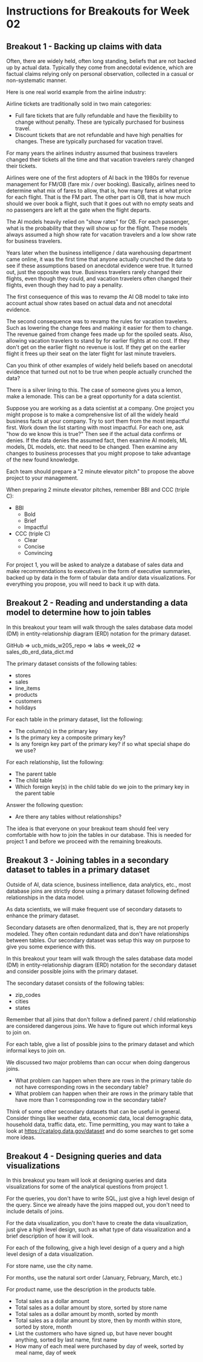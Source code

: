 # Instructions for Breakouts for Week 02

## Breakout 1 - Backing up claims with data

Often, there are widely held, often long standing, beliefs that are not backed up by actual data.  Typically they come from anecdotal evidence, which are factual claims relying only on personal observation, collected in a casual or non-systematic manner. 

Here is one real world example from the airline industry:

Airline tickets are traditionally sold in two main categories:
* Full fare tickets that are fully refundable and have the flexibility to change without penalty.  These are typically purchased for business travel.
* Discount tickets that are not refundable and have high penalties for changes.  These are typically purchased for vacation travel.

For many years the airlines industry assumed that business travelers changed their tickets all the time and that vacation travelers rarely changed their tickets. 

Airlines were one of the first adopters of AI back in the 1980s for revenue management for FM/OB (fare mix / over booking).  Basically, airlines need to determine what mix of fares to allow, that is, how many fares at what price for each flight.  That is the FM part.  The other part is OB, that is how much should we over book a flight, such that it goes out with no empty seats and no passengers are left at the gate when the flight departs. 

The AI models heavily relied on "show rates" for OB.  For each passenger, what is the probability that they will show up for the flight.  These models always assumed a high show rate for vacation travelers and a low show rate for business travelers.

Years later when the business intelligence / data warehousing department came online, it was the first time that anyone actually crunched the data to see if these assumptions based on anecdotal evidence were true.  It turned out, just the opposite was true.  Business travelers rarely changed their flights, even though they could, and vacation travelers often changed their flights, even though they had to pay a penality.

The first consequence of this was to revamp the AI OB model to take into account actual show rates based on actual data and not anecdotal evidence.  

The second consequence was to revamp the rules for vacation travelers.  Such as lowering the change fees and making it easier for them to change.  The revenue gained from change fees made up for the spoiled seats.  Also, allowing vacation travelers to stand by for earlier flights at no cost.  If they don't get on the earlier flight no revenue is lost.  If they get on the earlier flight it frees up their seat on the later flight for last minute travelers.

Can you think of other examples of widely held beliefs based on anecdotal evidence that turned out not to be true when people actually crunched the data?

There is a silver lining to this.  The case of someone gives you a lemon, make a lemonade.  This can be a great opportunity for a data scientist.

Suppose you are working as a data scientist at a company.  One project you might propose is to make a comprehensive list of all the widely heald business facts at your company.  Try to sort them from the most impactful first.  Work down the list starting with most impactful. For each one, ask "how do we know this is true?"  Then see if the actual data confirms or denies.  If the data denies the assumed fact, then examine AI models, ML models, DL models, etc. that need to be changed.  Then examine any changes to business processes that you might propose to take advantage of the new found knowledge.

Each team should prepare a "2 minute elevator pitch" to propose the above project to your management.  

When preparing 2 minute elevator pitches, remember BBI and CCC (triple C):
* BBI
  * Bold
  * Brief
  * Impactful
* CCC (triple C)
  * Clear
  * Concise
  * Convincing

For project 1, you will be asked to analyze a database of sales data and make recommendations to executives in the form of executive summaries, backed up by data in the form of tabular data and/or data visualizations.   For everything you propose, you will need to back it up with data.

## Breakout 2 - Reading and understanding a data model to determine how to join tables

In this breakout your team will walk through the sales database data model (DM) in entity-relationship diagram (ERD) notation for the primary dataset.

GitHub => ucb_mids_w205_repo => labs => week_02 => sales_db_erd_data_dict.md

The primary dataset consists of the following tables:
* stores
* sales
* line_items
* products
* customers
* holidays

For each table in the primary dataset, list the following:
* The column(s) in the primary key
* Is the primary key a composite primary key?
* Is any foreign key part of the primary key?  if so what special shape do we use?

For each relationship, list the following:
* The parent table
* The child table
* Which foreign key(s) in the child table do we join to the primary key in the parent table

Answer the following question:
* Are there any tables without relationships?

The idea is that everyone on your breakout team should feel very comfortable with how to join the tables in our database.  This is needed for project 1 and before we proceed with the remaining breakouts.

## Breakout 3 - Joining tables in a secondary dataset to tables in a primary dataset

Outside of AI, data science, business intellience, data analytics, etc., most database joins are strictly done using a primary dataset following defined relationships in the data model.  

As data scientists, we will make frequent use of secondary datasets to enhance the primary dataset.  

Secondary datasets are often denormalized, that is, they are not properly modeled. They often contain redundant data and don't have relationships between tables.  Our secondary dataset was setup this way on purpose to give you some experience with this.

In this breakout your team will walk through the sales database data model (DM) in entity-relationship diagram (ERD) notation for the secondary dataset and consider possible joins with the primary dataset.

The secondary dataset consists of the following tables:
* zip_codes
* cities
* states

Remember that all joins that don't follow a defined parent / child relationship are considered dangerous joins.  We have to figure out which informal keys to join on.  

For each table, give a list of possible joins to the primary dataset and which informal keys to join on.

We discussed two major problems than can occur when doing dangerous joins.  
* What problem can happen when there are rows in the primary table do not have corresponding rows in the secondary table?  
* What problem can happen when their are rows in the primary table that have more than 1 corresponding row in the secondary table?

Think of some other secondary datasets that can be useful in general.   Consider things like weather data, economic data, local demographic data, household data, traffic data, etc. Time permitting, you may want to take a look at https://catalog.data.gov/dataset and do some searches to get some more ideas.

## Breakout 4 - Designing queries and data visualizations 

In this breakout you team will look at designing queries and data visualizations for some of the analytical questions from project 1.

For the queries, you don't have to write SQL, just give a high level design of the query.  Since we already have the joins mapped out, you don't need to include details of joins.  

For the data visualization, you don't have to create the data visualization, just give a high level design, such as what type of data visualization and a brief description of how it will look.

For each of the following, give a high level design of a query and a high level design of a data visualization.  

For store name, use the city name.  

For months, use the natural sort order (January, February, March, etc.)

For product name, use the description in the products table.

* Total sales as a dollar amount
* Total sales as a dollar amount by store, sorted by store name
* Total sales as a dollar amount by month, sorted by month
* Total sales as a dollar amount by store, then by month within store, sorted by store, month
* List the customers who have signed up, but have never bought anything, sorted by last name, first name
* How many of each meal were purchased by day of week, sorted by meal name, day of week
